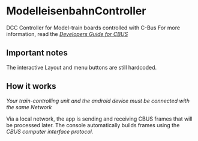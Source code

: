 # ModelleisenbahnController
DCC Controller for Model-train boards controlled with C-Bus
For more information, read the [*Developers Guide for CBUS*](https://www.merg.org.uk/merg_wiki/lib/exe/fetch.php?media=public:cbuspublic:developer_6b.pdf)

## Important notes
The interactive Layout and menu buttons are still hardcoded.

## How it works
*Your train-controlling unit and the android device must be connected with the same Network*

Via a local network, the app is sending and receiving CBUS frames that will be processed later.
The console automatically builds frames using the *CBUS computer interface protocol.*
